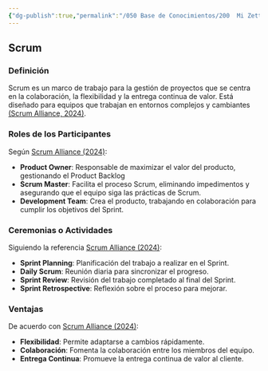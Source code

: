 ```yaml
---
{"dg-publish":true,"permalink":"/050 Base de Conocimientos/200  Mi Zettelkasten/100 Docencia/IS1/2025/Clase 04 Modelos de Proceso de Software/Zk Scrum/","tags":["digitalGarden","scrum"]}
---
```


## Scrum

### Definición
Scrum es un marco de trabajo para la gestión de proyectos que se centra en la colaboración, la flexibilidad y la entrega continua de valor. Está diseñado para equipos que trabajan en entornos complejos y cambiantes [(Scrum Alliance, 2024)](https://resources.scrumalliance.org/Article/scrum-team).

### Roles de los Participantes
Según [Scrum Alliance (2024)](https://resources.scrumalliance.org/Article/scrum-team):

- **Product Owner**: Responsable de maximizar el valor del producto, gestionando el Product Backlog 
- **Scrum Master**: Facilita el proceso Scrum, eliminando impedimentos y asegurando que el equipo siga las prácticas de Scrum.
- **Development Team**: Crea el producto, trabajando en colaboración para cumplir los objetivos del Sprint.

### Ceremonias o Actividades
Siguiendo la referencia [Scrum Alliance (2024)](https://resources.scrumalliance.org/Article/scrum-team):

- **Sprint Planning**: Planificación del trabajo a realizar en el Sprint.        
- **Daily Scrum**: Reunión diaria para sincronizar el progreso.
- **Sprint Review**: Revisión del trabajo completado al final del Sprint.
- **Sprint Retrospective**: Reflexión sobre el proceso para mejorar.

### Ventajas
De acuerdo con [Scrum Alliance (2024)](https://resources.scrumalliance.org/Article/scrum-team): 

- **Flexibilidad**: Permite adaptarse a cambios rápidamente.       
- **Colaboración**: Fomenta la colaboración entre los miembros del equipo.
- **Entrega Continua**: Promueve la entrega continua de valor al cliente.